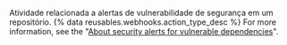 Atividade relacionada a alertas de vulnerabilidade de segurança em um repositório. {% data reusables.webhooks.action_type_desc %} For more information, see the "[About security alerts for vulnerable dependencies](/github/managing-security-vulnerabilities/about-security-alerts-for-vulnerable-dependencies)".
